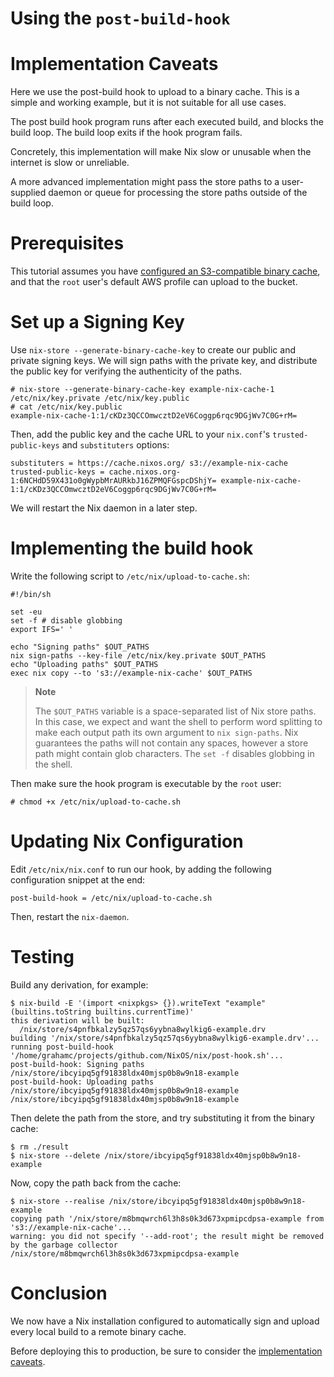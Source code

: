 # Using the `post-build-hook`

# Implementation Caveats

Here we use the post-build hook to upload to a binary cache. This is a
simple and working example, but it is not suitable for all use cases.

The post build hook program runs after each executed build, and blocks
the build loop. The build loop exits if the hook program fails.

Concretely, this implementation will make Nix slow or unusable when the
internet is slow or unreliable.

A more advanced implementation might pass the store paths to a
user-supplied daemon or queue for processing the store paths outside of
the build loop.

# Prerequisites

This tutorial assumes you have [configured an S3-compatible binary
cache](../package-management/s3-substituter.md), and that the `root`
user's default AWS profile can upload to the bucket.

# Set up a Signing Key

Use `nix-store --generate-binary-cache-key` to create our public and
private signing keys. We will sign paths with the private key, and
distribute the public key for verifying the authenticity of the paths.

    # nix-store --generate-binary-cache-key example-nix-cache-1 /etc/nix/key.private /etc/nix/key.public
    # cat /etc/nix/key.public
    example-nix-cache-1:1/cKDz3QCCOmwcztD2eV6Coggp6rqc9DGjWv7C0G+rM=

Then, add the public key and the cache URL to your `nix.conf`'s
`trusted-public-keys` and `substituters` options:

    substituters = https://cache.nixos.org/ s3://example-nix-cache
    trusted-public-keys = cache.nixos.org-1:6NCHdD59X431o0gWypbMrAURkbJ16ZPMQFGspcDShjY= example-nix-cache-1:1/cKDz3QCCOmwcztD2eV6Coggp6rqc9DGjWv7C0G+rM=

We will restart the Nix daemon in a later step.

# Implementing the build hook

Write the following script to `/etc/nix/upload-to-cache.sh`:

    #!/bin/sh
    
    set -eu
    set -f # disable globbing
    export IFS=' '
    
    echo "Signing paths" $OUT_PATHS
    nix sign-paths --key-file /etc/nix/key.private $OUT_PATHS
    echo "Uploading paths" $OUT_PATHS
    exec nix copy --to 's3://example-nix-cache' $OUT_PATHS

> **Note**
> 
> The `$OUT_PATHS` variable is a space-separated list of Nix store
> paths. In this case, we expect and want the shell to perform word
> splitting to make each output path its own argument to `nix
> sign-paths`. Nix guarantees the paths will not contain any spaces,
> however a store path might contain glob characters. The `set -f`
> disables globbing in the shell.

Then make sure the hook program is executable by the `root` user:

    # chmod +x /etc/nix/upload-to-cache.sh

# Updating Nix Configuration

Edit `/etc/nix/nix.conf` to run our hook, by adding the following
configuration snippet at the end:

    post-build-hook = /etc/nix/upload-to-cache.sh

Then, restart the `nix-daemon`.

# Testing

Build any derivation, for example:

    $ nix-build -E '(import <nixpkgs> {}).writeText "example" (builtins.toString builtins.currentTime)'
    this derivation will be built:
      /nix/store/s4pnfbkalzy5qz57qs6yybna8wylkig6-example.drv
    building '/nix/store/s4pnfbkalzy5qz57qs6yybna8wylkig6-example.drv'...
    running post-build-hook '/home/grahamc/projects/github.com/NixOS/nix/post-hook.sh'...
    post-build-hook: Signing paths /nix/store/ibcyipq5gf91838ldx40mjsp0b8w9n18-example
    post-build-hook: Uploading paths /nix/store/ibcyipq5gf91838ldx40mjsp0b8w9n18-example
    /nix/store/ibcyipq5gf91838ldx40mjsp0b8w9n18-example

Then delete the path from the store, and try substituting it from the
binary cache:

    $ rm ./result
    $ nix-store --delete /nix/store/ibcyipq5gf91838ldx40mjsp0b8w9n18-example

Now, copy the path back from the cache:

    $ nix-store --realise /nix/store/ibcyipq5gf91838ldx40mjsp0b8w9n18-example
    copying path '/nix/store/m8bmqwrch6l3h8s0k3d673xpmipcdpsa-example from 's3://example-nix-cache'...
    warning: you did not specify '--add-root'; the result might be removed by the garbage collector
    /nix/store/m8bmqwrch6l3h8s0k3d673xpmipcdpsa-example

# Conclusion

We now have a Nix installation configured to automatically sign and
upload every local build to a remote binary cache.

Before deploying this to production, be sure to consider the
[implementation caveats](#implementation-caveats).

